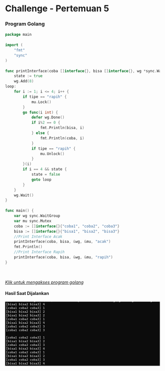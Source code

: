 # Challenge - Pertemuan 5

### Program Golang
```go
package main

import (
	"fmt"
	"sync"
)

func printInterface(coba []interface{}, bisa []interface{}, wg *sync.WaitGroup, mu *sync.Mutex, tipe string) {
	state := true
	wg.Add(8)
loop:
	for i := 1; i <= 4; i++ {
		if tipe == "rapih" {
			mu.Lock()
		}
		go func(i int) {
			defer wg.Done()
			if i%2 == 0 {
				fmt.Println(bisa, i)
			} else {
				fmt.Println(coba, i)
			}
			if tipe == "rapih" {
				mu.Unlock()
			}
		}(i)
		if i == 4 && state {
			state = false
			goto loop
		}
	}
	wg.Wait()
}

func main() {
	var wg sync.WaitGroup
	var mu sync.Mutex
	coba := []interface{}{"coba1", "coba2", "coba3"}
	bisa := []interface{}{"bisa1", "bisa2", "bisa3"}
	//Print Interface Acak
	printInterface(coba, bisa, &wg, &mu, "acak")
	fmt.Println()
	//Print Interface Rapih
	printInterface(coba, bisa, &wg, &mu, "rapih")
}




```
[*Klik untuk mengakses program golang*](https://github.com/rizwijaya/Go-Challenge/blob/master/pertemuan-5/challenge/goroutine.go)

#### Hasil Saat Dijalankan

![Hasil saat dijalankan](../../images/chal-pertemuan-5.jpg)
